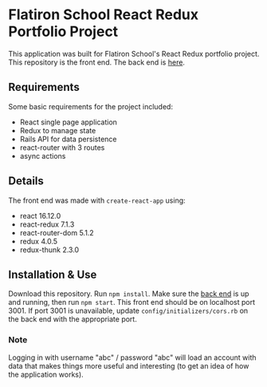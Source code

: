 # Flatiron School React Redux Portfolio Project

This application was built for Flatiron School's React Redux portfolio project. This repository is the front end. The back end is [here](http://github.com/fut0k0/credits-details-backend).

## Requirements

Some basic requirements for the project included:

* React single page application
* Redux to manage state
* Rails API for data persistence
* react-router with 3 routes
* async actions

## Details

The front end was made with `create-react-app` using:

* react 16.12.0
* react-redux 7.1.3
* react-router-dom 5.1.2
* redux 4.0.5
* redux-thunk 2.3.0

## Installation & Use

Download this repository. Run `npm install`. Make sure the [back end](http://github.com/fut0k0/credits-details-backend) is up and running, then run `npm start`. This front end should be on localhost port 3001. If port 3001 is unavailable, update `config/initializers/cors.rb` on the back end with the appropriate port.

### Note

Logging in with username "abc" / password "abc" will load an account with data that makes things more useful and interesting (to get an idea of how the application works).
